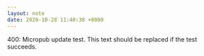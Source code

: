 ```yaml
---
layout: note
date: 2020-10-28 11:40:38 +0000
---
```


400: Micropub update test. This text should be replaced if the test succeeds.
